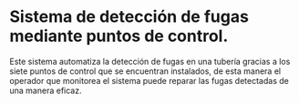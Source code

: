 # Sistema de detección de fugas mediante puntos de control.

Este sistema automatiza la detección de fugas en una tubería gracias a los siete puntos de control que se encuentran instalados, de esta manera el operador que monitorea el sistema puede reparar las fugas detectadas de una manera eficaz.
